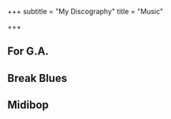 +++
subtitle = "My Discography"
title = "Music"

+++
<div class ="container is-pulled-left">
<h2>For G.A.</h2>
<script src='https://embed.songtradr.com/v1/es' data-key='DwtMNqWGipOOTGSyFVhutRTxaTMtIHiN' data-size='sm'></script>
<script src='https://embed.songtradr.com/v1/es' data-key='mJCNXhVgyJtoPftdpykEvRyqsrLZLqyW' data-size='sm'></script>
<script src='https://embed.songtradr.com/v1/es' data-key='uLfGfOlexRsvCWmsVTJbeBFnkMmMmuWl' data-size='sm'></script>
<script src='https://embed.songtradr.com/v1/es' data-key='cANoVPCXhnVRGbViFjGAcpLCkDUrEuTw' data-size='sm'></script>
<script src='https://embed.songtradr.com/v1/es' data-key='CwHePORjAFZRAQzcrBwXkwUgSkqDrSuA' data-size='sm'></script>
<script src='https://embed.songtradr.com/v1/es' data-key='ULsCRrbcaMfnLGzqZQhazLHCkASIXWqi' data-size='sm'></script>
<script src='https://embed.songtradr.com/v1/es' data-key='XGKMdEwoncKSVKtyjTnxFIjWrMCQMWtw' data-size='sm'></script>
<h2>Break Blues</h2>
<script src='https://embed.songtradr.com/v1/es' data-key='hYSHZYzSBCNPWAOTJcrXLNhRUJxIgiCq' data-size='sm'></script>
<script src='https://embed.songtradr.com/v1/es' data-key='vWRJPywQUcxhkLtZbyocQFlBrsvTHPrW' data-size='sm'></script>
<script src='https://embed.songtradr.com/v1/es' data-key='ulsYJgwQCmpcFiHXIoVCaqNPmjmXBggR' data-size='sm'></script>
<script src='https://embed.songtradr.com/v1/es' data-key='SuwBWCvxmbDeAOkSGqvssHHieQsrytfd' data-size='sm'></script>
<script src='https://embed.songtradr.com/v1/es' data-key='mqxLBtOgeKKwnPUvJAcnOwOyQthNIzcv' data-size='sm'></script>
<script src='https://embed.songtradr.com/v1/es' data-key='wvBPGLaPZxuymVXbbFzmljSxjMOAToPo' data-size='sm'></script>
<h2>Midibop</h2>
<script src='https://embed.songtradr.com/v1/es' data-key='XRWzbGvuMkrICFPmjdpETqEANpekjHgG' data-size='sm'></script>
<script src='https://embed.songtradr.com/v1/es' data-key='yPGOQBpkrOxHhrCIVfBdwetQblvqVWsA' data-size='sm'></script>
<script src='https://embed.songtradr.com/v1/es' data-key='EFXjQssMDMxexYwIIbOBXjHzaAjljIBW' data-size='sm'></script>
<script src='https://embed.songtradr.com/v1/es' data-key='GVgWlgYcOoFYQIdXMTFaJtAeHOKoBiYd' data-size='sm'></script>
<script src='https://embed.songtradr.com/v1/es' data-key='wLrRRmIoLCQOuUOMIoYnbYFbJZrxsQvd' data-size='sm'></script>
<script src='https://embed.songtradr.com/v1/es' data-key='TpbaWMsAcluElvXUZMzsglEgHRwbemqi' data-size='sm'></script>
<script src='https://embed.songtradr.com/v1/es' data-key='VelsNgiNTPmYgPfsPaskyMXGIZkKzSBw' data-size='sm'></script>
<script src='https://embed.songtradr.com/v1/es' data-key='hQTjsdGtlRNXACJoWxGeyFlTpnjMiBwf' data-size='sm'></script>
</div>
